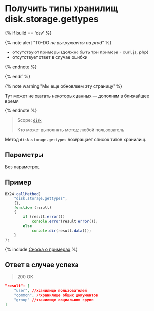 # Получить типы хранилищ disk.storage.gettypes

{% if build == 'dev' %}

{% note alert "TO-DO _не выгружается на prod_" %}

- отсутствуют примеры (должно быть три примера - curl, js, php)
- отсутствует ответ в случае ошибки

{% endnote %}

{% endif %}

{% note warning "Мы еще обновляем эту страницу" %}

Тут может не хватать некоторых данных — дополним в ближайшее время

{% endnote %}

> Scope: [`disk`](../../scopes/permissions.md)
>
> Кто может выполнять метод: любой пользователь

Метод `disk.storage.gettypes` возвращает список типов хранилищ.

## Параметры

Без параметров.

## Пример

```js
BX24.callMethod(
    "disk.storage.gettypes",
    {},
    function (result)
    {
        if (result.error())
            console.error(result.error());
        else
            console.dir(result.data());
    }
);
```
{% include [Сноска о примерах](../../../_includes/examples.md) %}

## Ответ в случае успеха

> 200 OK

```json
"result": [
    "user", //хранилище пользователей
    "common", //хранилище общих документов
    "group" //хранилище социальных групп
]
```